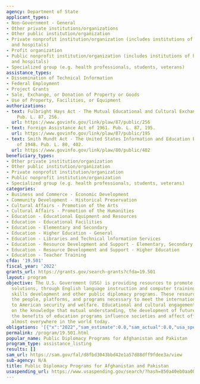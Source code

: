 ```yaml
---
agency: Department of State
applicant_types:
- Non-Government - General
- Other private institutions/organizations
- Other public institution/organization
- Private nonprofit institution/organization (includes institutions of higher education
  and hospitals)
- Profit organization
- Public nonprofit institution/organization (includes institutions of higher education
  and hospitals)
- Specialized group (e.g. health professionals, students, veterans)
assistance_types:
- Dissemination of Technical Information
- Federal Employment
- Project Grants
- Sale, Exchange, or Donation of Property or Goods
- Use of Property, Facilities, or Equipment
authorizations:
- text: Fulbright Hays Act - The Mutual Educational and Cultural Exchange Act of 1961.
    Pub. L. 87, 256.
  url: https://www.govinfo.gov/link/plaw/87/public/256
- text: Foreign Assistance Act of 1961. Pub. L. 87, 195.
  url: https://www.govinfo.gov/link/plaw/87/public/195
- text: Smith Mundt Act - The United States Information and Education Exchange Act
    of 1948. Pub. L. 80, 402.
  url: https://www.govinfo.gov/link/plaw/80/public/402
beneficiary_types:
- Other private institution/organization
- Other public institution/organization
- Private nonprofit institution/organization
- Public nonprofit institution/organization
- Specialized group (e.g. health professionals, students, veterans)
categories:
- Business and Commerce - Economic Development
- Community Development - Historical Preservation
- Cultural Affairs - Promotion of the Arts
- Cultural Affairs - Promotion of the Humanities
- Education - Educational Equipment and Resources
- Education - Educational Facilities
- Education - Elementary and Secondary
- Education - Higher Education - General
- Education - Libraries and Technical lnformation Services
- Education - Resource Development and Support - Elementary, Secondary Education
- Education - Resource Development and Support - Higher Education
- Education - Teacher Training
cfda: '19.501'
fiscal_year: '2022'
grants_url: https://grants.gov/search-grants?cfda=19.501
layout: program
objective: The U.S. Government (USG) is providing resources to promote diplomatic
  solutions, through English language instruction and computer training, critical
  skills development and other public diplomacy programs. These resources support
  the people, platforms, and programs necessary to meet the international challenges
  to American security and welfare. Educational and cultural engagement is premised
  on the knowledge that mutual understanding, the development of future leaders, and
  the benefits of education programs influence societies and affect official decision-making
  almost everywhere in the world today.
obligations: '[{"x":"2022","sam_estimate":0.0,"sam_actual":0.0,"usa_spending_actual":11202552.94},{"x":"2023","sam_estimate":0.0,"sam_actual":0.0,"usa_spending_actual":10061564.91},{"x":"2024","sam_estimate":0.0,"sam_actual":0.0,"usa_spending_actual":7428190.79}]'
permalink: /program/19.501.html
popular_name: Public Diplomacy Programs for Afghanistan and Pakistan
program_type: assistance_listing
results: []
sam_url: https://sam.gov/fal/d8fbd3043bbd42e1a57d88dff9fdee3a/view
sub-agency: N/A
title: Public Diplomacy Programs for Afghanistan and Pakistan
usaspending_url: https://www.usaspending.gov/search/?hash=850a40eb0aa08d3a55027d70a74ce148
---
```

